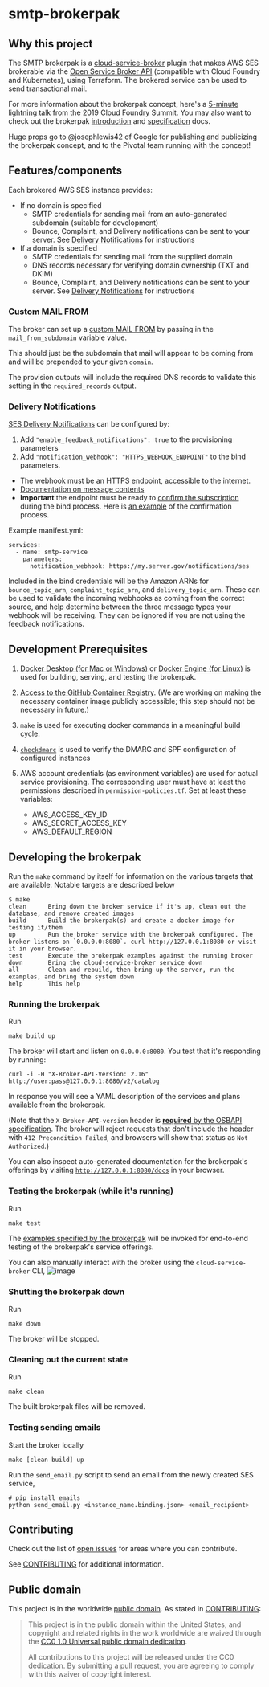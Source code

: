 # smtp-brokerpak

## Why this project

The SMTP brokerpak is a
[cloud-service-broker](https://github.com/pivotal/cloud-service-broker) plugin
that makes AWS SES brokerable via the [Open Service Broker API](https://www.openservicebrokerapi.org/) (compatible with Cloud Foundry and Kubernetes), using Terraform. The brokered service can be used to send transactional mail.

For more information about the brokerpak concept, here's a [5-minute lightning
talk](https://www.youtube.com/watch?v=BXIvzEfHil0) from the 2019 Cloud Foundry Summit. You may also want to check out the brokerpak
[introduction](https://github.com/pivotal/cloud-service-broker/blob/master/docs/brokerpak-intro.md)
and
[specification](https://github.com/pivotal/cloud-service-broker/blob/master/docs/brokerpak-specification.md)
docs.

Huge props go to @josephlewis42 of Google for publishing and publicizing the
brokerpak concept, and to the Pivotal team running with the concept!


## Features/components

Each brokered AWS SES instance provides:

- If no domain is specified
  - SMTP credentials for sending mail from an auto-generated subdomain (suitable for development)
  - Bounce, Complaint, and Delivery notifications can be sent to your server. See [Delivery Notifications](#delivery-notifications) for instructions
- If a domain is specified
  - SMTP credentials for sending mail from the supplied domain
  - DNS records necessary for verifying domain ownership (TXT and DKIM)
  - Bounce, Complaint, and Delivery notifications can be sent to your server. See [Delivery Notifications](#delivery-notifications) for instructions

### Custom MAIL FROM

The broker can set up a [custom MAIL FROM](https://docs.aws.amazon.com/ses/latest/dg/mail-from.html) by passing in the `mail_from_subdomain` variable value.

This should just be the subdomain that mail will appear to be coming from and will be prepended to your given `domain`.

The provision outputs will include the required DNS records to validate this setting in the `required_records` output.

### Delivery Notifications

[SES Delivery Notifications](https://docs.aws.amazon.com/ses/latest/dg/monitor-sending-activity-using-notifications-sns.html) can be configured by:

1. Add `"enable_feedback_notifications": true` to the provisioning parameters
2. Add `"notification_webhook": "HTTPS_WEBHOOK_ENDPOINT"` to the bind parameters.

* The webhook must be an HTTPS endpoint, accessible to the internet.
* [Documentation on message contents](https://docs.aws.amazon.com/ses/latest/dg/notification-contents.html)
* **Important** the endpoint must be ready to [confirm the subscription](https://docs.aws.amazon.com/sns/latest/dg/SendMessageToHttp.confirm.html) during the bind process. Here is [an example](https://github.com/GSA/notifications-api/blob/d83a4331263d434ba1415ce652ed70737acd5e9f/app/notifications/sns_handlers.py#L51) of the confirmation process.

Example manifest.yml:
```
services:
  - name: smtp-service
    parameters:
      notification_webhook: https://my.server.gov/notifications/ses
```

Included in the bind credentials will be the Amazon ARNs for `bounce_topic_arn`, `complaint_topic_arn`, and `delivery_topic_arn`. These can be used to
validate the incoming webhooks as coming from the correct source, and help determine between the three message types your webhook will be receiving. They can
be ignored if you are not using the feedback notifications.


## Development Prerequisites

1. [Docker Desktop (for Mac or
Windows)](https://www.docker.com/products/docker-desktop) or [Docker Engine (for
Linux)](https://www.docker.com/products/container-runtime) is used for
building, serving, and testing the brokerpak.
1. [Access to the GitHub Container
   Registry](https://docs.github.com/en/packages/guides/migrating-to-github-container-registry-for-docker-images#authenticating-with-the-container-registry).
   (We are working on making the necessary container image publicly accessible;
   this step should not be necessary in future.)

1. `make` is used for executing docker commands in a meaningful build cycle.
1. [`checkdmarc`](https://pypi.org/project/checkdmarc/) is used to verify the DMARC and SPF configuration of configured instances
1. AWS account credentials (as environment variables) are used for actual
   service provisioning. The corresponding user must have at least the permissions described in `permission-policies.tf`. Set at least these variables:

    - AWS_ACCESS_KEY_ID
    - AWS_SECRET_ACCESS_KEY
    - AWS_DEFAULT_REGION


## Developing the brokerpak
Run the `make` command by itself for information on the various targets that are available. Notable targets are described below

```
$ make
clean      Bring down the broker service if it's up, clean out the database, and remove created images
build      Build the brokerpak(s) and create a docker image for testing it/them
up         Run the broker service with the brokerpak configured. The broker listens on `0.0.0.0:8080`. curl http://127.0.0.1:8080 or visit it in your browser.
test       Execute the brokerpak examples against the running broker
down       Bring the cloud-service-broker service down
all        Clean and rebuild, then bring up the server, run the examples, and bring the system down
help       This help
```


### Running the brokerpak
Run
```
make build up
```
The broker will start and listen on `0.0.0.0:8080`. You
test that it's responding by running:
```
curl -i -H "X-Broker-API-Version: 2.16" http://user:pass@127.0.0.1:8080/v2/catalog
```
In response you will see a YAML description of the services and plans available
from the brokerpak.

(Note that the `X-Broker-API-version` header is [**required** by the OSBAPI
specification](https://github.com/openservicebrokerapi/servicebroker/blob/master/spec.md#headers).
The broker will reject requests that don't include the header with `412
Precondition Failed`, and browsers will show that status as `Not Authorized`.)

You can also inspect auto-generated documentation for the brokerpak's offerings
by visiting [`http://127.0.0.1:8080/docs`](http://127.0.0.1:8080/docs) in your browser.

### Testing the brokerpak (while it's running)

Run
```
make test
```

The [examples specified by the
brokerpak](https://github.com/pivotal/cloud-service-broker/blob/master/docs/brokerpak-specification.md#service-yaml-flie)
will be invoked for end-to-end testing of the brokerpak's service offerings.

You can also manually interact with the broker using the `cloud-service-broker` CLI,
![image](https://user-images.githubusercontent.com/85196563/163099919-656fcb63-d6d1-4190-a023-48697a34906d.png)


### Shutting the brokerpak down

Run

```
make down
```

The broker will be stopped.

### Cleaning out the current state

Run
```
make clean
```
The built brokerpak files will be removed.


### Testing sending emails

Start the broker locally
```
make [clean build] up
```
Run the `send_email.py` script to send an email from the newly created SES service,
```
# pip install emails
python send_email.py <instance_name.binding.json> <email_recipient>
```

## Contributing

Check
out the list of [open issues](https://github.com/GSA/eks-brokerpak/issues) for
areas where you can contribute.

See [CONTRIBUTING](CONTRIBUTING.md) for additional information.

## Public domain

This project is in the worldwide [public domain](LICENSE.md). As stated in [CONTRIBUTING](CONTRIBUTING.md):

> This project is in the public domain within the United States, and copyright and related rights in the work worldwide are waived through the [CC0 1.0 Universal public domain dedication](https://creativecommons.org/publicdomain/zero/1.0/).
>
> All contributions to this project will be released under the CC0 dedication. By submitting a pull request, you are agreeing to comply with this waiver of copyright interest.
